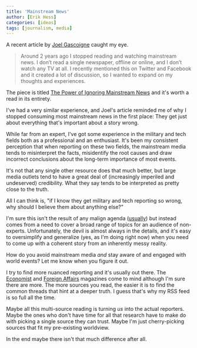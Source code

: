 ```yaml
---
title: 'Mainstream News'
author: [Erik Hess]
categories: [ideas]
tags: [journalism, media]
---
```

A recent article by [Joel Gascoigne][1] caught my eye. 

   [1]: http://joel.is/

> Around 2 years ago I stopped reading and watching mainstream news. I don’t read a single newspaper, offline or online, and I don’t watch any TV at all. I recently mentioned this on Twitter and Facebook and it created a lot of discussion, so I wanted to expand on my thoughts and experiences.

The piece is titled [The Power of Ignoring Mainstream News][2] and it's worth a read in its entirety.

   [2]: http://joel.is/post/31582795753/the-power-of-ignoring-mainstream-news

I've had a very similar experience, and Joel's article reminded me of why I stopped consuming most mainstream news in the first place: They get just about everything that's important about a story wrong.

<p class="has-pullquote" data-pullquote="if I know they get military and tech reporting so wrong, why should I believe them about anything else?">While far from an expert, I've got some experience in the military and tech fields both as a professional and an enthusiast. It's been my consistent perception that when reporting on these two fields, the mainstream media tends to misinterpret the facts, misidentify the root causes and draw incorrect conclusions about the long-term importance of most events.</p>

It's not that any single other resource does that much better, but large media outlets tend to have a great deal of (increasingly imperiled and undeserved) credibility. What they say tends to be interpreted as pretty close to the truth.

All I can think is, "if I know they get military and tech reporting so wrong, why should I believe them about anything else?"

I'm sure this isn't the result of any malign agenda ([usually](http://foxnews.com)) but instead comes from a need to cover a broad range of topics for an audience of non-experts. Unfortunately, the devil is almost always in the details, and it's easy to oversimplify and generalize (yes, as I'm doing right now) when you need to come up with a coherent story from an inherently messy reality. 

How do you avoid mainstream media _and_ stay aware of and engaged with world events? Let me know when you figure it out.

I try to find more nuanced reporting and it's usually out there. The [Economist][4] and [Foreign Affairs][5] magazines come to mind although I'm sure there are more. The more sources you read, the easier it is to find the common threads that hint at a deeper truth. I guess that's why my RSS feed is so full all the time.

   [4]: http://www.economist.com/
   [5]: http://www.foreignaffairs.com/

Maybe all this multi-source reading is turning _us_ into the actual reporters. Maybe the ones who don't have time for all that research have to make do with picking a single source they can trust. Maybe I'm just cherry-picking sources that fit my pre-existing worldview.

In the end maybe there isn't that much difference after all.